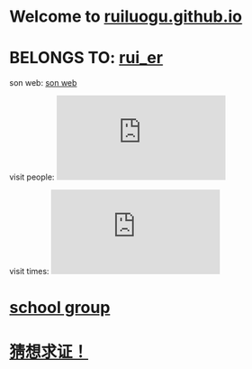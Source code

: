 # Welcome to [ruiluogu.github.io](https://ruiluogu.github.io)

# BELONGS TO: [rui_er](https://www.luogu.org/space/show?uid=122461)

son web: [son web](https://ruiluogu.github.io/show/see)

visit people: ![](http://cc.amazingcounters.com/counter.php?i=3229525&c=9688888)

visit times: ![](http://cc.amazingcounters.com/counter.php?i=3229526&c=9688891)

# [school group](https://ruiluogu.github.io/group/home)

# [猜想求证！](https://ruiluogu.github.io/猜想/home)
